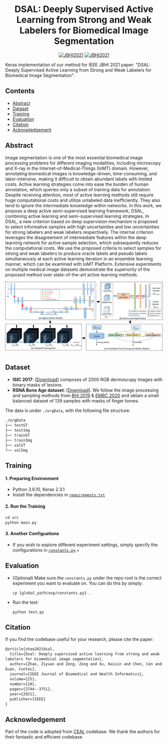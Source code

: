 



<div align="center">

# DSAL: Deeply Supervised Active Learning from Strong and Weak Labelers for Biomedical Image Segmentation

[![JBHI2021](https://img.shields.io/badge/arXiv-2101.09057-blue)](https://arxiv.org/abs/2101.09057)
[![JBHI2021](https://img.shields.io/badge/Journal-JBHI2021-green)](https://ieeexplore.ieee.org/document/9326423)


</div>

Keras implementation of our method for IEEE JBHI 2021 paper: "DSAL: Deeply Supervised Active Learning from Strong and Weak Labelers for Biomedical Image Segmentation".

Contents
---
- [Abstract](#Abstract)
- [Dataset](#Dataset)
- [Training](#Training)
- [Evaluation](#Evaluation)
- [Citation](#Citation)
- [Acknowledgement](#Acknowledgement)
  

Abstract
---
Image segmentation is one of the most essential biomedical image processing problems for different imaging modalities, including microscopy and X-ray in the Internet-of-Medical-Things (IoMT) domain. However, annotating biomedical images is knowledge-driven, time-consuming, and labor-intensive, making it difficult to obtain abundant labels with limited costs. Active learning strategies come into ease the burden of human annotation, which queries only a subset of training data for annotation. Despite receiving attention, most of active learning methods still require huge computational costs and utilize unlabeled data inefficiently. They also tend to ignore the intermediate knowledge within networks. In this work, we propose a deep active semi-supervised learning framework, DSAL, combining active learning and semi-supervised learning strategies. In DSAL, a new criterion based on deep supervision mechanism is proposed to select informative samples with high uncertainties and low uncertainties for strong labelers and weak labelers respectively. The internal criterion leverages the disagreement of intermediate features within the deep learning network for active sample selection, which subsequently reduces the computational costs. We use the proposed criteria to select samples for strong and weak labelers to produce oracle labels and pseudo labels simultaneously at each active learning iteration in an ensemble learning manner, which can be examined with IoMT Platform. Extensive experiments on multiple medical image datasets demonstrate the superiority of the proposed method over state-of-the-art active learning methods.

<p align="center">
<img src="https://github.com/jacobzhaoziyuan/DSAL/blob/main/assets/archi.png" width="700">
</p>



Dataset
---
- __ISIC 2017__: [[Download](https://challenge.isic-archive.com/data/)] composes of 2000 RGB dermoscopy images with binary masks of lesions.
- __RSNA Bone Age dataset__: [[Download](https://www.kaggle.com/kmader/rsna-bone-age)]. We follow the image processing and sampling methods from [BHI 2019](https://arxiv.org/pdf/1903.04778.pdf) & [EMBC 2020](https://arxiv.org/pdf/2005.03225) and obtain a small balanced dataset of 139 samples with masks of finger bones.

The data is under `./orgData`, with the following file structure:
```
./orgData
├── testGT
├── testImg
├── trainGT
├── trainImg
├── valGT
└── valImg
```

Training
--- 
#### 1. Preparing Environment
- Python 3.6.10, Keras 2.3.1 
- Install the dependencies in [`requirements.txt`](src/requirements.txt)

#### 2. Run the Training
```
cd src
python main.py
```
#### 3. Another Configuations
- If you wish to explore different experiment settings, simply specify the configurations in [`constants.py`](src/constants.py).+

Evaluation
---
- (Optional) Make sure the `constants.py` under the repo root is the correct experiment you want to evaluate on. 
   You can do this by simply:
    ```
    cp {global_path/exp/constants.py} .
    ```
- Run the test:
    ```
    python test.py
    ```


Citation
---
If you find the codebase useful for your research, please cite the paper:
```
@article{zhao2021dsal,
  title={Dsal: Deeply supervised active learning from strong and weak labelers for biomedical image segmentation},
  author={Zhao, Ziyuan and Zeng, Zeng and Xu, Kaixin and Chen, Cen and Guan, Cuntai},
  journal={IEEE Journal of Biomedical and Health Informatics},
  volume={25},
  number={10},
  pages={3744--3751},
  year={2021},
  publisher={IEEE}
}
```

Acknowledgement
---
Part of the code is adopted from [CEAL](https://github.com/marc-gorriz/CEAL-Medical-Image-Segmentation) codebase. We thank the authors for their fantastic and efficient codebase.
